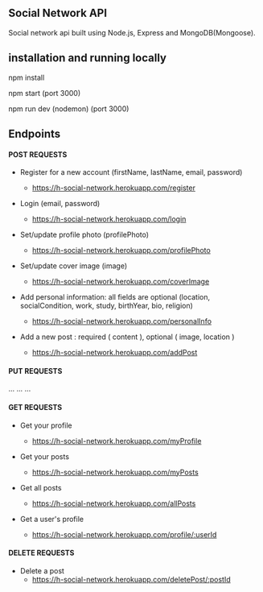 <h2>Social Network API</h2>

Social network api built using Node.js, Express and MongoDB(Mongoose).

<h2>installation and running locally</h2>

npm install

npm start (port 3000)

npm run dev (nodemon) (port 3000)

<h2>Endpoints</h2>

<h4>POST REQUESTS</h4>

- Register for a new account (firstName, lastName, email, password)
  - https://h-social-network.herokuapp.com/register

- Login (email, password)
  - https://h-social-network.herokuapp.com/login

- Set/update profile photo (profilePhoto)
  - https://h-social-network.herokuapp.com/profilePhoto
 
- Set/update cover image (image)
  - https://h-social-network.herokuapp.com/coverImage

- Add personal information: all fields are optional (location, socialCondition, work, study, birthYear, bio, religion)
  - https://h-social-network.herokuapp.com/personalInfo

- Add a new post : required ( content ), optional ( image, location )
  - https://h-social-network.herokuapp.com/addPost

<h4>PUT REQUESTS</h4>
...
...
...
<h4>GET REQUESTS</h4>

- Get your profile
  - https://h-social-network.herokuapp.com/myProfile

- Get your posts
  - https://h-social-network.herokuapp.com/myPosts

- Get all posts
  - https://h-social-network.herokuapp.com/allPosts

- Get a user's profile
  - https://h-social-network.herokuapp.com/profile/:userId

<h4>DELETE REQUESTS</h4>

- Delete a post
  - https://h-social-network.herokuapp.com/deletePost/:postId
